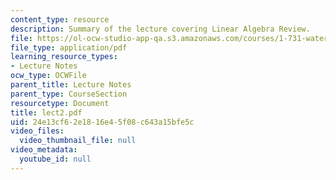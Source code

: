 ```yaml
---
content_type: resource
description: Summary of the lecture covering Linear Algebra Review.
file: https://ol-ocw-studio-app-qa.s3.amazonaws.com/courses/1-731-water-resource-systems-fall-2006/24e13cf62e1816e45f08c643a15bfe5c_lect2.pdf
file_type: application/pdf
learning_resource_types:
- Lecture Notes
ocw_type: OCWFile
parent_title: Lecture Notes
parent_type: CourseSection
resourcetype: Document
title: lect2.pdf
uid: 24e13cf6-2e18-16e4-5f08-c643a15bfe5c
video_files:
  video_thumbnail_file: null
video_metadata:
  youtube_id: null
---
```

